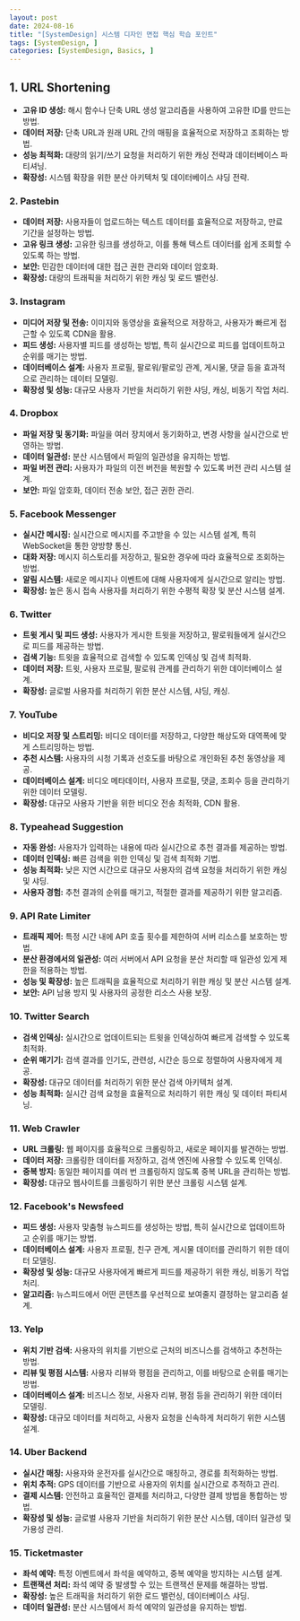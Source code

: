 ```yaml
---
layout: post
date: 2024-08-16
title: "[SystemDesign] 시스템 디자인 면접 핵심 학습 포인트"
tags: [SystemDesign, ]
categories: [SystemDesign, Basics, ]
---
```



## 1. URL Shortening

- **고유 ID 생성:** 해시 함수나 단축 URL 생성 알고리즘을 사용하여 고유한 ID를 만드는 방법.
- **데이터 저장:** 단축 URL과 원래 URL 간의 매핑을 효율적으로 저장하고 조회하는 방법.
- **성능 최적화:** 대량의 읽기/쓰기 요청을 처리하기 위한 캐싱 전략과 데이터베이스 파티셔닝.
- **확장성:** 시스템 확장을 위한 분산 아키텍처 및 데이터베이스 샤딩 전략.

### 2. Pastebin

- **데이터 저장:** 사용자들이 업로드하는 텍스트 데이터를 효율적으로 저장하고, 만료 기간을 설정하는 방법.
- **고유 링크 생성:** 고유한 링크를 생성하고, 이를 통해 텍스트 데이터를 쉽게 조회할 수 있도록 하는 방법.
- **보안:** 민감한 데이터에 대한 접근 권한 관리와 데이터 암호화.
- **확장성:** 대량의 트래픽을 처리하기 위한 캐싱 및 로드 밸런싱.

### 3. Instagram

- **미디어 저장 및 전송:** 이미지와 동영상을 효율적으로 저장하고, 사용자가 빠르게 접근할 수 있도록 CDN을 활용.
- **피드 생성:** 사용자별 피드를 생성하는 방법, 특히 실시간으로 피드를 업데이트하고 순위를 매기는 방법.
- **데이터베이스 설계:** 사용자 프로필, 팔로워/팔로잉 관계, 게시물, 댓글 등을 효과적으로 관리하는 데이터 모델링.
- **확장성 및 성능:** 대규모 사용자 기반을 처리하기 위한 샤딩, 캐싱, 비동기 작업 처리.

### 4. Dropbox

- **파일 저장 및 동기화:** 파일을 여러 장치에서 동기화하고, 변경 사항을 실시간으로 반영하는 방법.
- **데이터 일관성:** 분산 시스템에서 파일의 일관성을 유지하는 방법.
- **파일 버전 관리:** 사용자가 파일의 이전 버전을 복원할 수 있도록 버전 관리 시스템 설계.
- **보안:** 파일 암호화, 데이터 전송 보안, 접근 권한 관리.

### 5. Facebook Messenger

- **실시간 메시징:** 실시간으로 메시지를 주고받을 수 있는 시스템 설계, 특히 WebSocket을 통한 양방향 통신.
- **대화 저장:** 메시지 히스토리를 저장하고, 필요한 경우에 따라 효율적으로 조회하는 방법.
- **알림 시스템:** 새로운 메시지나 이벤트에 대해 사용자에게 실시간으로 알리는 방법.
- **확장성:** 높은 동시 접속 사용자를 처리하기 위한 수평적 확장 및 분산 시스템 설계.

### 6. Twitter

- **트윗 게시 및 피드 생성:** 사용자가 게시한 트윗을 저장하고, 팔로워들에게 실시간으로 피드를 제공하는 방법.
- **검색 기능:** 트윗을 효율적으로 검색할 수 있도록 인덱싱 및 검색 최적화.
- **데이터 저장:** 트윗, 사용자 프로필, 팔로워 관계를 관리하기 위한 데이터베이스 설계.
- **확장성:** 글로벌 사용자를 처리하기 위한 분산 시스템, 샤딩, 캐싱.

### 7. YouTube

- **비디오 저장 및 스트리밍:** 비디오 데이터를 저장하고, 다양한 해상도와 대역폭에 맞게 스트리밍하는 방법.
- **추천 시스템:** 사용자의 시청 기록과 선호도를 바탕으로 개인화된 추천 동영상을 제공.
- **데이터베이스 설계:** 비디오 메타데이터, 사용자 프로필, 댓글, 조회수 등을 관리하기 위한 데이터 모델링.
- **확장성:** 대규모 사용자 기반을 위한 비디오 전송 최적화, CDN 활용.

### 8. Typeahead Suggestion

- **자동 완성:** 사용자가 입력하는 내용에 따라 실시간으로 추천 결과를 제공하는 방법.
- **데이터 인덱싱:** 빠른 검색을 위한 인덱싱 및 검색 최적화 기법.
- **성능 최적화:** 낮은 지연 시간으로 대규모 사용자의 검색 요청을 처리하기 위한 캐싱 및 샤딩.
- **사용자 경험:** 추천 결과의 순위를 매기고, 적절한 결과를 제공하기 위한 알고리즘.

### 9. API Rate Limiter

- **트래픽 제어:** 특정 시간 내에 API 호출 횟수를 제한하여 서버 리소스를 보호하는 방법.
- **분산 환경에서의 일관성:** 여러 서버에서 API 요청을 분산 처리할 때 일관성 있게 제한을 적용하는 방법.
- **성능 및 확장성:** 높은 트래픽을 효율적으로 처리하기 위한 캐싱 및 분산 시스템 설계.
- **보안:** API 남용 방지 및 사용자의 공정한 리소스 사용 보장.

### 10. Twitter Search

- **검색 인덱싱:** 실시간으로 업데이트되는 트윗을 인덱싱하여 빠르게 검색할 수 있도록 최적화.
- **순위 매기기:** 검색 결과를 인기도, 관련성, 시간순 등으로 정렬하여 사용자에게 제공.
- **확장성:** 대규모 데이터를 처리하기 위한 분산 검색 아키텍처 설계.
- **성능 최적화:** 실시간 검색 요청을 효율적으로 처리하기 위한 캐싱 및 데이터 파티셔닝.

### 11. Web Crawler

- **URL 크롤링:** 웹 페이지를 효율적으로 크롤링하고, 새로운 페이지를 발견하는 방법.
- **데이터 저장:** 크롤링한 데이터를 저장하고, 검색 엔진에 사용할 수 있도록 인덱싱.
- **중복 방지:** 동일한 페이지를 여러 번 크롤링하지 않도록 중복 URL을 관리하는 방법.
- **확장성:** 대규모 웹사이트를 크롤링하기 위한 분산 크롤링 시스템 설계.

### 12. Facebook's Newsfeed

- **피드 생성:** 사용자 맞춤형 뉴스피드를 생성하는 방법, 특히 실시간으로 업데이트하고 순위를 매기는 방법.
- **데이터베이스 설계:** 사용자 프로필, 친구 관계, 게시물 데이터를 관리하기 위한 데이터 모델링.
- **확장성 및 성능:** 대규모 사용자에게 빠르게 피드를 제공하기 위한 캐싱, 비동기 작업 처리.
- **알고리즘:** 뉴스피드에서 어떤 콘텐츠를 우선적으로 보여줄지 결정하는 알고리즘 설계.

### 13. Yelp

- **위치 기반 검색:** 사용자의 위치를 기반으로 근처의 비즈니스를 검색하고 추천하는 방법.
- **리뷰 및 평점 시스템:** 사용자 리뷰와 평점을 관리하고, 이를 바탕으로 순위를 매기는 방법.
- **데이터베이스 설계:** 비즈니스 정보, 사용자 리뷰, 평점 등을 관리하기 위한 데이터 모델링.
- **확장성:** 대규모 데이터를 처리하고, 사용자 요청을 신속하게 처리하기 위한 시스템 설계.

### 14. Uber Backend

- **실시간 매칭:** 사용자와 운전자를 실시간으로 매칭하고, 경로를 최적화하는 방법.
- **위치 추적:** GPS 데이터를 기반으로 사용자의 위치를 실시간으로 추적하고 관리.
- **결제 시스템:** 안전하고 효율적인 결제를 처리하고, 다양한 결제 방법을 통합하는 방법.
- **확장성 및 성능:** 글로벌 사용자 기반을 처리하기 위한 분산 시스템, 데이터 일관성 및 가용성 관리.

### 15. Ticketmaster

- **좌석 예약:** 특정 이벤트에서 좌석을 예약하고, 중복 예약을 방지하는 시스템 설계.
- **트랜잭션 처리:** 좌석 예약 중 발생할 수 있는 트랜잭션 문제를 해결하는 방법.
- **확장성:** 높은 트래픽을 처리하기 위한 로드 밸런싱, 데이터베이스 샤딩.
- **데이터 일관성:** 분산 시스템에서 좌석 예약의 일관성을 유지하는 방법.

